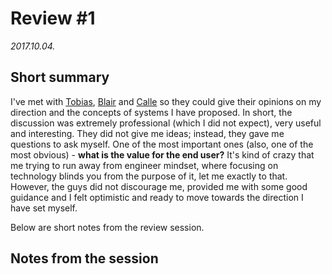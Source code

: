 # Review #1

*2017.10.04.*

## Short summary
I've met with [Tobias](https://www.linkedin.com/in/tobiastoft/), [Blair](https://www.linkedin.com/in/blair-johnsrude-43151854/) and [Calle](https://www.linkedin.com/in/nordenskjold/) so they could give their opinions on my direction and the concepts of systems I have proposed. In short, the discussion was extremely professional (which I did not expect), very useful and interesting. They did not give me ideas; instead, they gave me questions to ask myself. One of the most important ones (also, one of the most obvious) - **what is the value for the end user?** It's kind of crazy that me trying to run away from engineer mindset, where focusing on technology blinds you from the purpose of it, let me exactly to that. However, the guys did not discourage me, provided me with some good guidance and I felt optimistic and ready to move towards the direction I have set myself.

Below are short notes from the review session.

## Notes from the session
